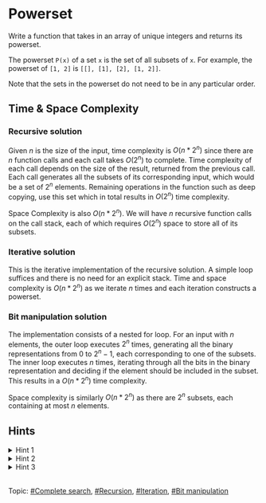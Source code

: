 # Powerset
Write a function that takes in an array of unique integers and returns its powerset.

The powerset `P(x)` of a set `x` is the set of all subsets of `x`.
For example, the powerset of `[1, 2]` is `[[], [1], [2], [1, 2]]`.

Note that the sets in the powerset do not need to be in any particular order.

## Time & Space Complexity

### Recursive solution
Given $n$ is the size of the input, time complexity is $O(n * 2^n)$ since there are $n$ function
calls and each call takes $O(2^n)$ to complete. Time complexity of each call depends on the size
of the result, returned from the previous call. Each call generates all the subsets of its
corresponding input, which would be a set of $2^n$ elements. Remaining operations in the function
such as deep copying, use this set which in total results in $O(2^n)$ time complexity.

Space Complexity is also $O(n * 2^n)$. We will have $n$ recursive function calls on the call stack,
each of which requires $O(2^n)$ space to store all of its subsets.

### Iterative solution
This is the iterative implementation of the recursive solution. A simple loop suffices and there
is no need for an explicit stack. Time and space complexity is $O(n * 2^n)$ as we iterate $n$ times
and each iteration constructs a powerset.

### Bit manipulation solution
The implementation consists of a nested for loop. For an input with $n$ elements, the outer loop
executes $2^n$ times, generating all the binary representations from 0 to $2^n - 1$, each
corresponding to one of the subsets. The inner loop executes $n$ times, iterating through
all the bits in the binary representation and deciding if the element should be included in
the subset. This results in a $O(n * 2^n)$ time complexity.

Space complexity is similarly $O(n * 2^n)$ as there are $2^n$ subsets, each containing at most
$n$ elements.

## Hints
<details>
<summary>Hint 1</summary>
Try thinking about the base cases. What is the powerset of the empty set? What is the powerset
of sets of length 1?
</details>

<details>
<summary>Hint 2</summary>
If you were to take the input set <var>x</var> and add an element to it, how would the resulting
powerset change?
</details>

<details>
<summary>Hint 3</summary>
Can you solve this problem recursively? Can you solve it iteratively? What are the advantages
and disadvantages of using either approach?
</details>

</br>

Topic: [#Complete search](), [#Recursion](), [#Iteration](), [#Bit manipulation]()